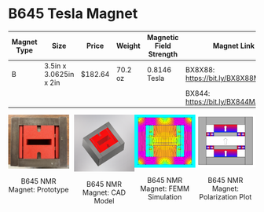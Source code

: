 # B645 Tesla Magnet

| Magnet Type | Size                        | Price      | Weight    | Magnetic Field Strength |              Magnet Link             |
| ----------- | --------------------------- | ---------- | --------- | ----------------------- | ------------------------------------ |
|      B      |    3.5in x 3.0625in x 2in   |   $182.64  |  70.2 oz  |      0.8146 Tesla       | BX8X88: https://bit.ly/BX8X88Magnets |
|             |                             |            |           |                         | BX844:  https://bit.ly/BX844Magnets  |


<div style="display: flex;">
  <div style="text-align: center; margin-right: 10px;">
    <img src="media/Prototype.jpg" width="400">
    <p>B645 NMR Magnet: Prototype</p>
  </div>
  <div style="text-align: center;">
    <img src="media/CAD_Model.PNG" width="400">
    <p>B645 NMR Magnet: CAD Model</p>
  </div>
  <div style="text-align: center;">
    <img src="media/Simulation.PNG" width="400">
    <p>B645 NMR Magnet: FEMM Simulation</p>
  </div>
  <div style="text-align: center;">
    <img src="media/Polarization_Plot.PNG" width="400">
    <p>B645 NMR Magnet: Polarization Plot</p>
  </div>
</div>
